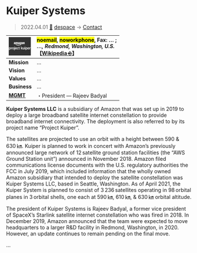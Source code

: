 # Kuiper Systems
> 2022.04.01 [🚀](../../index/index.md) [despace](../index.md) → [Contact](../contact.md)

|[![](../f/contact/k/kuiper_systems_logo1_thumb.webp)](../f/contact/k/kuiper_systems_logo1.webp)|<mark>noemail</mark>, <mark>noworkphone</mark>, Fax: … ;<br> *…, Redmond, Washington, U.S.*<br> 【[Wikipedia ⎆](https://en.wikipedia.org/wiki/Kuiper_Systems)】|
|:--|:--|
|**Mission**|…|
|**Vision**|…|
|**Values**|…|
|**Business**|…|
|**[MGMT](../mgmt.md)**|・President — Rajeev Badyal|

**Kuiper Systems LLC** is a subsidiary of Amazon that was set up in 2019 to deploy a large broadband satellite internet constellation to provide broadband internet connectivity. The deployment is also referred to by its project name “Project Kuiper”.

The satellites are projected to use an orbit with a height between 590 & 630 ㎞. Kuiper is planned to work in concert with Amazon’s previously announced large network of 12 satellite ground station facilities (the “AWS Ground Station unit”) announced in November 2018. Amazon filed communications license documents with the U.S. regulatory authorities the FCC in July 2019, which included information that the wholly owned Amazon subsidiary that intended to deploy the satellite constellation was Kuiper Systems LLC, based in Seattle, Washington. As of April 2021, the Kuiper System is planned to consist of 3 236 satellites operating in 98 orbital planes in 3 orbital shells, one each at 590 ㎞, 610 ㎞, & 630 ㎞ orbital altitude.

The president of Kuiper Systems is Rajeev Badyal, a former vice president of SpaceX’s Starlink satellite internet constellation who was fired in 2018. In December 2019, Amazon announced that the team were expected to move headquarters to a larger R&D facility in Redmond, Washington, in 2020. However, an update continues to remain pending on the final move.

<p style="page-break-after:always"> </p>

…
